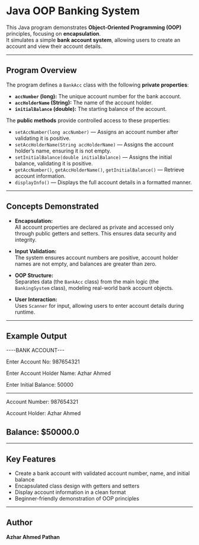 # Java OOP Banking System

This Java program demonstrates **Object-Oriented Programming (OOP)** principles, focusing on **encapsulation**.  
It simulates a simple **bank account system**, allowing users to create an account and view their account details.

---

## Program Overview

The program defines a `BankAcc` class with the following **private properties**:

- **`accNumber` (long):** The unique account number for the bank account.  
- **`accHolderName` (String):** The name of the account holder.  
- **`initialBalance` (double):** The starting balance of the account.  

The **public methods** provide controlled access to these properties:

- `setAccNumber(long accNumber)` — Assigns an account number after validating it is positive.  
- `setAccHolderName(String accHolderName)` — Assigns the account holder’s name, ensuring it is not empty.  
- `setInitialBalance(double initialBalance)` — Assigns the initial balance, validating it is positive.  
- `getAccNumber()`, `getAccHolderName()`, `getInitialBalance()` — Retrieve account information.  
- `displayInfo()` — Displays the full account details in a formatted manner.

---

## Concepts Demonstrated

- **Encapsulation:**  
  All account properties are declared as private and accessed only through public getters and setters. This ensures data security and integrity.

- **Input Validation:**  
  The system ensures account numbers are positive, account holder names are not empty, and balances are greater than zero.

- **OOP Structure:**  
  Separates data (the `BankAcc` class) from the main logic (the `BankingSystem` class), modeling real-world bank account objects.

- **User Interaction:**  
  Uses `Scanner` for input, allowing users to enter account details during runtime.

---

## Example Output

----BANK ACCOUNT---

Enter Account No: 987654321

Enter Account Holder Name: Azhar Ahmed

Enter Initial Balance: 50000

----------------------------
Account Number: 987654321

Account Holder: Azhar Ahmed

Balance: $50000.0
----------------------------

---

## Key Features

- Create a bank account with validated account number, name, and initial balance  
- Encapsulated class design with getters and setters  
- Display account information in a clean format  
- Beginner-friendly demonstration of OOP principles  

---

## Author

**Azhar Ahmed Pathan**

